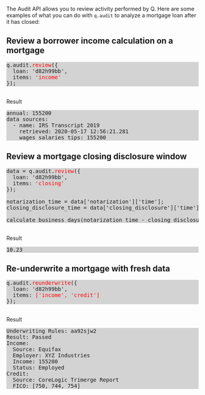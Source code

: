 The Audit API allows you to review activity performed by Q. Here are some examples of what you can do with `q.audit` to analyze a mortgage loan after it has closed:

## Review a borrower income calculation on a mortgage

<pre style="background-color: lightgray;"  >
q.audit.<span style="color:red">review</span>({
  loan: 'd82h99bb',
  items: <span style="color:red">'income'</span>
});
</pre>
<br>
Result
<pre style="background-color: lightgray;"  >
annual: 155200
data sources:
  - name: IRS Transcript 2019
    retrieved: 2020-05-17 12:56:21.281
    wages salaries tips: 155200
</pre>

## Review a mortgage closing disclosure window
<pre style="background-color: lightgray;"  >
data = q.audit.<span style="color:red">review</span>({
  loan: 'd82h99bb',
  items: <span style="color:red">'closing'</span>
});

notarization_time = data['notarization']['time'];
closing_disclosure_time = data['closing_disclosure']['time'];

calculate_business_days(notarization_time - closing_disclosure_time);
</pre>
<br>
Result
<pre style="background-color: lightgray;"  >
10.23
</pre>

## Re-underwrite a mortgage with fresh data
<pre style="background-color: lightgray;"  >
q.audit.<span style="color:red">reunderwrite</span>({
  loan: 'd82h99bb',
  items: <span style="color:red">['income', 'credit']</span>
});
</pre>
<br>
Result
<pre style="background-color: lightgray;"  >
Underwriting Rules: aa92sjw2
Result: Passed
Income:
  Source: Equifax
  Employer: XYZ Industries
  Income: 155200
  Status: Employed
Credit:
  Source: CoreLogic Trimerge Report
  FICO: [750, 744, 754]
</pre>
